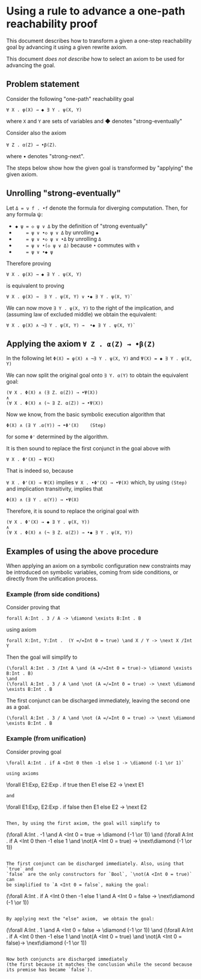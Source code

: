 Using a rule to advance a one-path reachability proof
=====================================================

This document describes how to transform a given a one-step reachability goal
by advancing it using a given rewrite axiom.

This document *does not describe* how to select an axiom to be used for
advancing the goal.


Problem statement
-----------------

Consider the following "one-path" reachability goal

```
∀ X . φ(X) → ◆ ∃ Y . ψ(X, Y)
```
where `X` and `Y` are sets of variables and ◆ denotes "strong-eventually"

Consider also the axiom

`∀ Z . α(Z) → •β(Z)`.

where • denotes "strong-next".

The steps below show how the given goal is transformed by "applying" the 
given axiom.

Unrolling "strong-eventually"
------------------------------

Let `Δ = ν f . •f` denote the formula for diverging computation.
Then,  for any formula ψ:

- `◆ ψ = ◇ ψ ∨ Δ` by the definition of "strong eventually"
- `    = ψ ∨ •◇ ψ ∨ Δ` by unrolling `◆`
- `    = ψ ∨ •◇ ψ ∨ •Δ` by unrolling `Δ`
- `    = ψ ∨ •(◇ ψ ∨ Δ)`
  because `•` commutes with `∨` 
- `    = ψ ∨ •◆ ψ`


Therefore proving
```
∀ X . φ(X) → ◆ ∃ Y . ψ(X, Y)
```
is equivalent to proving
```
∀ X . φ(X) →  ∃ Y . ψ(X, Y) ∨ •◆ ∃ Y . ψ(X, Y)`
```

We can now move `∃ Y . ψ(X, Y)` to the right of the implication,
and (assuming law of excluded middle) we obtain the equivalent:
```
∀ X . φ(X) ∧ ¬∃ Y . ψ(X, Y) →  •◆ ∃ Y . ψ(X, Y)`
```

Applying the axiom `∀ Z . α(Z) → •β(Z)`
------------------------------------------

In the following let `Φ(X) = φ(X) ∧ ¬∃ Y . ψ(X, Y)`
and `Ψ(X) = ◆ ∃ Y . ψ(X, Y)`
 

We can now split the original goal onto `∃ Y. α(Y)` to obtain
the equivalent goal:

```
(∀ X . Φ(X) ∧ (∃ Z. α(Z)) → •Ψ(X))
∧
(∀ X . Φ(X) ∧ (¬ ∃ Z. α(Z)) → •Ψ(X))
```

Now we know, from the basic symbolic execution algorithm that
```
Φ(X) ∧ (∃ Y .α(Y)) → •Φ'(X)    (Step)
```
for some `Φ'` determined by the algorithm.

It is then sound to replace the first conjunct in the goal above with
```
∀ X . Φ'(X) → Ψ(X)
```

That is indeed so, because

`∀ X . Φ'(X) → Ψ(X)` implies `∀ X . •Φ'(X) → •Ψ(X)`
which, by using `(Step)` and implication transitivity, implies that
```
Φ(X) ∧ (∃ Y . α(Y)) → •Ψ(X)
```


Therefore, it is sound to replace the original goal with 
```
(∀ X . Φ'(X) → ◆ ∃ Y . ψ(X, Y))
∧
(∀ X . Φ(X) ∧ (¬ ∃ Z. α(Z)) → •◆ ∃ Y . ψ(X, Y))
```

Examples of using the above procedure 
-------------------------------------

When applying an axiom on a symbolic configuration new constraints may be
introduced on symbolic variables, coming from side conditions, or directly
from the unification process.

### Example (from side conditions)

Consider proving that
```
forall A:Int . 3 / A -> \diamond \exists B:Int . B
```

using axiom
```
forall X:Int, Y:Int .  (Y =/=Int 0 = true) \and X / Y -> \next X /Int Y
```

Then the goal will simplify to
```
(\forall A:Int . 3 /Int A \and (A =/=Int 0 = true)-> \diamond \exists B:Int . B)
\and
(\forall A:Int . 3 / A \and \not (A =/=Int 0 = true) -> \next \diamond \exists B:Int . B
```

The first conjunct can be discharged immediately, leaving the second
one as a goal.
```
(\forall A:Int . 3 / A \and \not (A =/=Int 0 = true) -> \next \diamond \exists B:Int . B
```


### Example (from unification)

Consider proving goal
```
\forall A:Int . if A <Int 0 then -1 else 1 -> \diamond (-1 \or 1)`

using axioms
```
\forall E1:Exp, E2:Exp . if true then E1 else E2 -> \next E1
```
and
```
\forall E1:Exp, E2:Exp . if false then E1 else E2 -> \next E2
```

Then, by using the first axiom, the goal will simplify to
```
(\forall A:Int . -1 \and A <Int 0 = true -> \diamond (-1 \or 1))
\and
(\forall A:Int . if A <Int 0 then -1 else 1 \and \not(A <Int 0 = true) -> \next\diamond (-1 \or 1))
```

The first conjunct can be discharged immediately. Also, using that `true` and
`false` are the only constructors for `Bool`, `\not(A <Int 0 = true)` can
be simplified to `A <Int 0 = false`, making the goal:
```
(\forall A:Int . if A <Int 0 then -1 else 1 \and A <Int 0 = false -> \next\diamond (-1 \or 1))
```

By applying next the "else" axiom,  we obtain the goal:
```
(\forall A:Int . 1 \and A <Int 0 = false -> \diamond (-1 \or 1))
\and
(\forall A:Int . if A <Int 0 then -1 else 1 \and \not(A <Int 0 = true)  \and \not(A <Int 0 = false)-> \next\diamond (-1 \or 1))
```

Now both conjuncts are discharged immediately
(the first because it matches the conclusion while the second because
its premise has became `false`).

